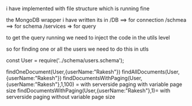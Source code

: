 i have implemented with file structure which is running fine

the MongoDB wrapper i have written
its in 
/DB ==> for connection
/schmea ==> for schema
/services => for query



to get the query running we need to inject the code in the utils level

so for finding one or  all the users we need to do this in utls

const User = require('../schema/users.schema');

findOneDocument(User,{userName:"Rakesh"})
findAllDocuments(User,{userName:"Rakesh"})
findDocumentsWithPaging(User,{userName:"Rakesh"},1,100) = with serverside paging with variable page size
findDocumentsWithPaging(User,{userName:"Rakesh"},1)= with serverside paging without variable page size

